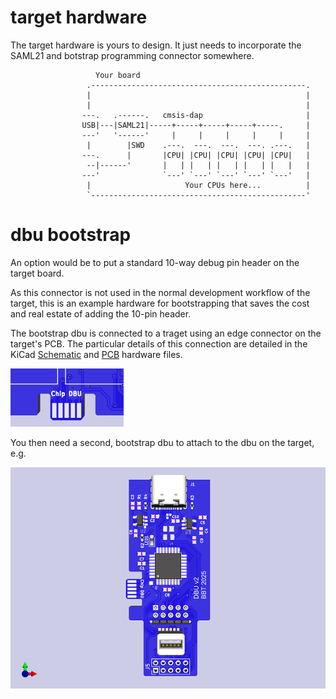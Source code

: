 # target hardware

The target hardware is yours to design.  It just needs to incorporate the SAML21 and botstrap programming connector somewhere.

```
                   Your board
                 .------------------------------------------------.
                 |                                                |
                 |                                                |
                ---.   .------.   cmsis-dap                       |  
                USB|---|SAML21|-----+-----+-----+-----+-----.     |   
                ---'   '------'     |     |     |     |     |     |   
                 |        |SWD    .---.  ---.  ---.  ---. .---.   |   
                ---.      |       |CPU| |CPU| |CPU| |CPU| |CPU|   |
                 --|------'       |   | |   | |   | |   | |   |   |
                ---'              `---' `---' `---' `---' `---'   |
                 |                     Your CPUs here...          |
                 `------------------------------------------------'
```
# dbu bootstrap

An option would be to put a standard 10-way debug pin header on the target board.  

As this connector is not used in the normal development workflow of the target, this is an example hardware for bootstrapping that saves the cost and real estate of adding the 10-pin header. 

The bootstrap dbu is connected to a traget using an edge connector on the target's PCB. The particular details of this connection are detailed in the KiCad [Schematic](https://kicanvas.org/?github=https%3A%2F%2Fgithub.com%2Fbrucebiotech%2Fdbu%2Fblob%2Fmain%2Fhardware%2Fsaml21-narrow-dbu-v1.kicad_sch) and [PCB](https://kicanvas.org/?github=https%3A%2F%2Fgithub.com%2Fbrucebiotech%2Fdbu%2Fblob%2Fmain%2Fhardware%2Fsaml21-narrow-dbu-v1.kicad_pcb) hardware files.

![edge](https://github.com/brucebiotech/dbu/blob/main/docs/target-edge-connector.png)

You then need a second, bootstrap dbu to attach to the dbu on the target, e.g.

[![PCB](https://github.com/brucebiotech/dbu/blob/main/docs/saml21-narrow-dbu-v2.png)](https://kicanvas.org/?github=https%3A%2F%2Fgithub.com%2Fbrucebiotech%2Fdbu%2Fblob%2Fmain%2Fhardware%2Fsaml21-narrow-dbu-v1.kicad_pcb)





